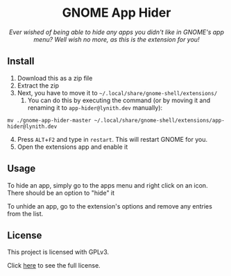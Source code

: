 <div align="center">
  <h1>GNOME App Hider</h1>
  <p><i>Ever wished of being able to hide any apps you didn't like in GNOME's app menu? Well wish no more, as this is the extension for you!</i>
</div>

## Install
1. Download this as a zip file
2. Extract the zip
3. Next, you have to move it to `~/.local/share/gnome-shell/extensions/`
    1. You can do this by executing the command (or by moving it and renaming it to `app-hider@lynith.dev` manually):
```
mv ./gnome-app-hider-master ~/.local/share/gnome-shell/extensions/app-hider@lynith.dev
```
4. Press `ALT`+`F2` and type in `restart`. This will restart GNOME for you.
5. Open the extensions app and enable it

## Usage
To hide an app, simply go to the apps menu and right click on an icon. There should be an option to "hide" it

To unhide an app, go to the extension's options and remove any entries from the list.

## License
This project is licensed with GPLv3.

Click [here](./LICENSE) to see the full license.

